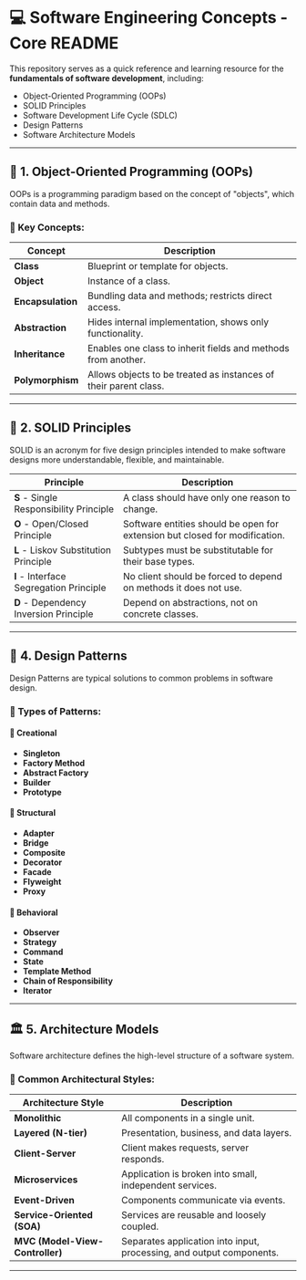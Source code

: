 # 💻 Software Engineering Concepts - Core README

This repository serves as a quick reference and learning resource for the **fundamentals of software development**, including:

- Object-Oriented Programming (OOPs)
- SOLID Principles
- Software Development Life Cycle (SDLC)
- Design Patterns
- Software Architecture Models

---

## 📘 1. Object-Oriented Programming (OOPs)

OOPs is a programming paradigm based on the concept of "objects", which contain data and methods.

### 🔑 Key Concepts:

| Concept          | Description |
|------------------|-------------|
| **Class**        | Blueprint or template for objects. |
| **Object**       | Instance of a class. |
| **Encapsulation** | Bundling data and methods; restricts direct access. |
| **Abstraction**  | Hides internal implementation, shows only functionality. |
| **Inheritance**  | Enables one class to inherit fields and methods from another. |
| **Polymorphism** | Allows objects to be treated as instances of their parent class. |

---

## 📐 2. SOLID Principles

SOLID is an acronym for five design principles intended to make software designs more understandable, flexible, and maintainable.

| Principle | Description |
|-----------|-------------|
| **S** - Single Responsibility Principle | A class should have only one reason to change. |
| **O** - Open/Closed Principle | Software entities should be open for extension but closed for modification. |
| **L** - Liskov Substitution Principle | Subtypes must be substitutable for their base types. |
| **I** - Interface Segregation Principle | No client should be forced to depend on methods it does not use. |
| **D** - Dependency Inversion Principle | Depend on abstractions, not on concrete classes. |

---


## 🎯 4. Design Patterns

Design Patterns are typical solutions to common problems in software design.

### 🔸 Types of Patterns:

#### 🔹 Creational
- **Singleton**
- **Factory Method**
- **Abstract Factory**
- **Builder**
- **Prototype**

#### 🔹 Structural
- **Adapter**
- **Bridge**
- **Composite**
- **Decorator**
- **Facade**
- **Flyweight**
- **Proxy**

#### 🔹 Behavioral
- **Observer**
- **Strategy**
- **Command**
- **State**
- **Template Method**
- **Chain of Responsibility**
- **Iterator**

---

## 🏛️ 5. Architecture Models

Software architecture defines the high-level structure of a software system.

### 🧱 Common Architectural Styles:

| Architecture Style | Description |
|--------------------|-------------|
| **Monolithic**     | All components in a single unit. |
| **Layered (N-tier)** | Presentation, business, and data layers. |
| **Client-Server**  | Client makes requests, server responds. |
| **Microservices**  | Application is broken into small, independent services. |
| **Event-Driven**   | Components communicate via events. |
| **Service-Oriented (SOA)** | Services are reusable and loosely coupled. |
| **MVC (Model-View-Controller)** | Separates application into input, processing, and output components. |

---

